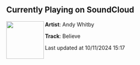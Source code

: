 ## Currently Playing on SoundCloud

[<img align="left" width="100" src="https://i1.sndcdn.com/artworks-zICGOaozuRhm-0-t500x500.jpg">](https://soundcloud.com/djandywhitby/believe)

**Artist**: Andy Whitby 

**Track**: Believe

Last updated at 10/11/2024 15:17
